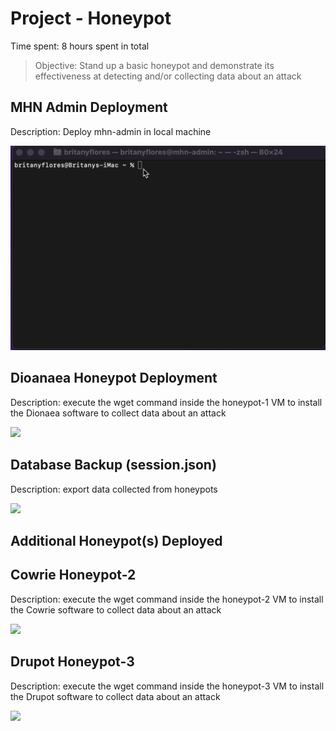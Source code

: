 # Project - Honeypot 

Time spent: 8 hours spent in total

> Objective:  Stand up a basic honeypot and demonstrate its effectiveness at detecting and/or collecting data about an attack

## MHN Admin Deployment

Description: Deploy mhn-admin in local machine

<img src="mhn-admin.gif">


## Dioanaea Honeypot Deployment

Description: execute the wget command inside the honeypot-1 VM to install the Dionaea software to collect data about an attack

<img src="honeypot-1.gif">


## Database Backup (session.json)

Description: export data collected from honeypots

<img src="database-backup.gif">

## Additional Honeypot(s) Deployed


## Cowrie Honeypot-2 

Description: execute the wget command inside the honeypot-2 VM to install the Cowrie software to collect data about an attack

<img src="cowrie-honeypot-2.gif">


## Drupot Honeypot-3

Description: execute the wget command inside the honeypot-3 VM to install the Drupot software to collect data about an attack

<img src="honeypot-3.gif">
